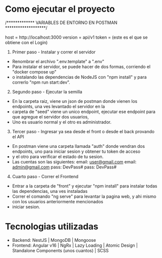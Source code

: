 # Como ejecutar el proyecto #

/************* VARIABLES DE ENTORNO EN POSTMAN *******************/

  host = http://localhost:3000
  version = api/v1
  token = (este es el que se obtiene con el Login)


1. Primer paso - Instalar y correr el servidor
- Renombrar el archivo ".env.template" a ".env"
- Para instalar el servidor, se puede hacer de dos formas, corriendo el "docker compose up"
- o instalando las dependencias de NodeJS con "npm install" y para correrlo "npm run start:dev".


2. Segundo paso - Ejecutar la semilla
- En la carpeta raiz, viene un json de postman donde vienen los endpoints, una ves levantado el servidor en la
- carpeta de "seed" viene un unico endpoint, ejecutar ese endpoint para que agregue el servidor dos usuarios,
- Uno es usuario normal y el otro es administrador. 


3. Tercer paso - Ingresar ya sea desde el front o desde el back provando el API
- En postman viene una carpeta llamada "auth" donde vendran dos endpoints, uno para iniciar sesion y obtener tu token de acceso
- y el otro para verificar el estado de tu sesion.
- Las cuentas son las siguientes: 
    email: user@gmail.com            email: admin@gmail.com
    pass: DevPass#                   pass: DevPass#


4. Cuarto paso - Correr el Frontend
- Entrar a la carpeta de "front" y ejecutar "npm install" para instalar todas las dependencias, una ves instaladas
- Correr el comando "ng serve" para levantar la pagina web, y ahi mismo con los usuarios anteriormente mencionados
- iniciar sesion.


# Tecnologias utilizadas #
- Backend: NestJS | MongoDB | Mongoose
- Frontend: Angular v16 | NgRx | Lazy Loading | Atomic Design | Standalone Components (unos cuantos) | SCSS